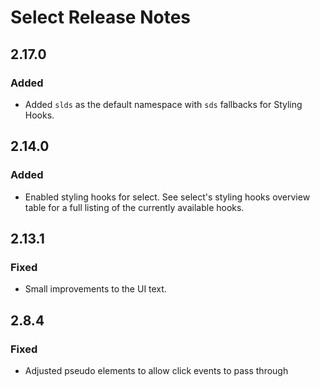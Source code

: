<!-- Release notes authoring guidelines: http://keepachangelog.com/ -->

# Select Release Notes

<!-- ## [Unreleased] -->

## 2.17.0

### Added

- Added `slds` as the default namespace with `sds` fallbacks for Styling Hooks.

## 2.14.0

### Added

- Enabled styling hooks for select. See select's styling hooks overview table for a full listing of the currently available hooks.

## 2.13.1

### Fixed

- Small improvements to the UI text.

## 2.8.4

### Fixed

- Adjusted pseudo elements to allow click events to pass through
